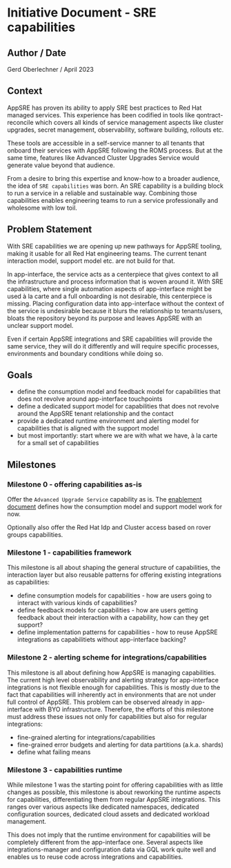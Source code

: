 # Initiative Document - SRE capabilities

## Author / Date

Gerd Oberlechner / April 2023

## Context

AppSRE has proven its ability to apply SRE best practices to Red Hat managed services. This experience has been codified in tools like qontract-reconcile which covers all kinds of service management aspects like cluster upgrades, secret management, observability, software building, rollouts etc.

These tools are accessible in a self-service manner to all tenants that onboard their services with AppSRE following the ROMS process. But at the same time, features like Advanced Cluster Upgrades Service would generate value beyond that audience.

From a desire to bring this expertise and know-how to a broader audience, the idea of `SRE capabilities` was born. An SRE capability is a building block to run a service in a reliable and sustainable way. Combining those capabilities enables engineering teams to run a service professionally and wholesome with low toil.

## Problem Statement

With SRE capabilities we are opening up new pathways for AppSRE tooling, making it usable for all Red Hat engineering teams. The current tenant interaction model, support model etc. are not build for that.

In app-interface, the service acts as a centerpiece that gives context to all the infrastructure and process information that is woven around it. With SRE capabilities, where single automation aspects of app-interface might be used à la carte and a full onboarding is not desirable, this centerpiece is missing. Placing configuration data into app-interface without the context of the service is undesirable because it blurs the relationship to tenants/users, bloats the repository beyond its purpose and leaves AppSRE with an unclear support model.

Even if certain AppSRE integrations and SRE capabilities will provide the same service, they will do it differently and will require specific processes, environments and boundary conditions while doing so.

## Goals

- define the consumption model and feedback model for capabilities that does not revolve around app-interface touchpoints
- define a dedicated support model for capabilities that does not revolve around the AppSRE tenant relationship and the contact
- provide a dedicated runtime environment and alerting model for capabilities that is aligned with the support model
- but most importantly: start where we are with what we have, à la carte for a small set of capabilities

## Milestones

### Milestone 0 - offering capabilities as-is

Offer the `Advanced Upgrade Service` capability as is. The [enablement document](https://service.pages.redhat.com/dev-guidelines/docs/sre-capabilities/advanced-upgrade-service/) defines how the consumption model and support model work for now.

Optionally also offer the Red Hat Idp and Cluster access based on rover groups capabilities.

### Milestone 1 - capabilities framework

This milestone is all about shaping the general structure of capabilities, the interaction layer but also reusable patterns for offering existing integrations as capabilities:

- define consumption models for capabilities - how are users going to interact with various kinds of capabilities?
- define feedback models for capabilities - how are users getting feedback about their interaction with a capability, how can they get support?
- define implementation patterns for capabilities -  how to reuse AppSRE integrations as capabilitiets without app-interface backing?

### Milestone 2 - alerting scheme for integrations/capabilities

This milestone is all about defining how AppSRE is managing capabilities. The current high level observability and alerting strategy for app-interface integrations is not flexible enough for capabilities. This is mostly due to the fact that capabilities will inherently act in environments that are not under full control of AppSRE. This problem can be observed already in app-interface with BYO infrastructure. Therefore, the efforts of this milestone must address these issues not only for capabilities but also for regular integrations:

- fine-grained alerting for integrations/capabilities
- fine-grained error budgets and alerting for data partitions (a.k.a. shards)
- define what failing means

### Milestone 3 - capabilities runtime

While milestone 1 was the starting point for offering capabilities with as little changes as possible, this milestone is about reworking the runtime aspects for capabilities, differentiating them from regular AppSRE integrations. This ranges over various aspects like dedicated namespaces, dedicated configuration sources, dedicated cloud assets and dedicated workload management.

This does not imply that the runtime environment for capabilities will be completely different from the app-interface one. Several aspects like integrations-manager and configuration data via GQL work quite well and enables us to reuse code across integrations and capabilities.

